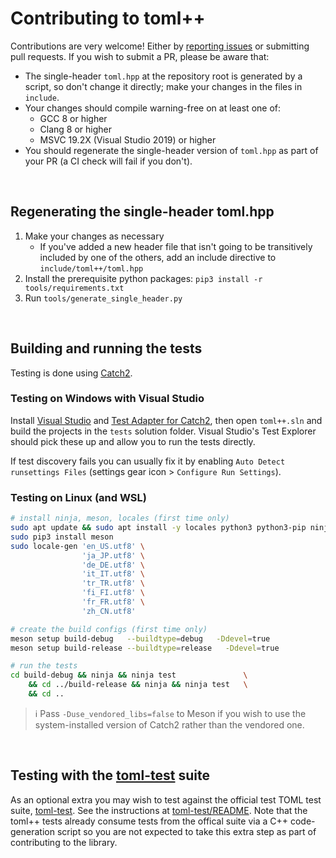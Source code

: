 # Contributing to toml++

Contributions are very welcome! Either by [reporting issues] or submitting pull requests.
If you wish to submit a PR, please be aware that:

-   The single-header `toml.hpp` at the repository root is generated by a script, so don't change it directly; make your
    changes in the files in `include`.
-   Your changes should compile warning-free on at least one of:
    -   GCC 8 or higher
    -   Clang 8 or higher
    -   MSVC 19.2X (Visual Studio 2019) or higher
-   You should regenerate the single-header version of `toml.hpp` as part of your PR (a CI check will fail if you don't).

<br>

## Regenerating the single-header toml.hpp

1. Make your changes as necessary
    - If you've added a new header file that isn't going to be transitively included by one of the
      others, add an include directive to `include/toml++/toml.hpp`
2. Install the prerequisite python packages: `pip3 install -r tools/requirements.txt`
3. Run `tools/generate_single_header.py`

<br>

## Building and running the tests

Testing is done using [Catch2].

### Testing on Windows with Visual Studio

Install [Visual Studio] and [Test Adapter for Catch2], then open `toml++.sln` and build the
projects in the `tests` solution folder. Visual Studio's Test Explorer should pick these up and
allow you to run the tests directly.

If test discovery fails you can usually fix it by enabling
`Auto Detect runsettings Files` (settings gear icon > `Configure Run Settings`).

### Testing on Linux (and WSL)

```bash
# install ninja, meson, locales (first time only)
sudo apt update && sudo apt install -y locales python3 python3-pip ninja-build
sudo pip3 install meson
sudo locale-gen 'en_US.utf8' \
                'ja_JP.utf8' \
                'de_DE.utf8' \
                'it_IT.utf8' \
                'tr_TR.utf8' \
                'fi_FI.utf8' \
                'fr_FR.utf8' \
                'zh_CN.utf8'

# create the build configs (first time only)
meson setup build-debug   --buildtype=debug   -Ddevel=true
meson setup build-release --buildtype=release   -Ddevel=true

# run the tests
cd build-debug && ninja && ninja test               \
    && cd ../build-release && ninja && ninja test   \
    && cd ..
```

> ℹ&#xFE0F; Pass `-Duse_vendored_libs=false` to Meson if you wish to use the system-installed version
> of Catch2 rather than the vendored one.

<br>

## Testing with the [toml-test] suite

As an optional extra you may wish to test against the official test TOML test suite, [toml-test]. See the
instructions at [toml-test/README](./toml-test/README.md). Note that the toml++ tests already consume tests from the
offical suite via a C++ code-generation script so you are not expected to take this extra step as part of contributing
to the library.

[visual studio]: https://visualstudio.microsoft.com/vs/
[test adapter for catch2]: https://marketplace.visualstudio.com/items?itemName=JohnnyHendriks.ext01
[reporting issues]: https://github.com/marzer/tomlplusplus/issues
[catch2]: https://github.com/catchorg/Catch2
[toml-test]: https://github.com/toml-lang/toml-test

